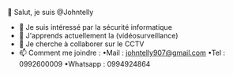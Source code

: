 👋 Salut, je suis @Johntelly
 - 👀 Je suis intéressé par la sécurité informatique 
 - 🌱 J'apprends actuellement la (vidéosurveillance)
 - 💞️ Je cherche à collaborer sur le CCTV
 - 📫 Comment me joindre :
•Mail : johntelly907@gmail.com
•Tel : 0992600009
•Whatsapp : 0994924864


<!---
Johntelly/Johntelly is a ✨ special ✨ repository because its `README.md` (this file) appears on your GitHub profile.
You can click the Preview link to take a look at your changes.
--->
